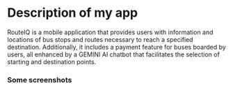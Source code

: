# Description of my app

RouteIQ is a mobile application that provides users with information and locations of bus stops and routes necessary to reach a specified destination. Additionally, it includes a payment feature for buses boarded by users, all enhanced by a GEMINI AI chatbot that facilitates the selection of starting and destination points.


### Some screenshots




